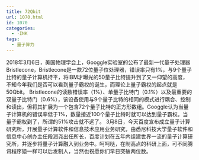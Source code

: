 ```yaml
---
title: 72Qbit
url: 1070.html
id: 1070
categories:
  - ·INK
tags:
  - 量子算力
---
```


2018年3月6日，美国物理学会上，Googgle实验室的公布了最新一代量子处理器Bristlecone，Bristlecone是一款72位量子位处理器，错误率只有1%，与9个量子比特的量子计算机持平，将IBM才曝光的50量子比特提升到了又一仰望的高度，不知今年我们是否可以看到量子霸权的诞生，而理论上量子霸权的起点就是50Qbit。 Bristlecone的读数错误率（1%）、单量子比特门（0.1%）以及最重要的双量子比特门（0.6%），该设备使用与9个量子比特的相同的模式进行耦合、控制和读出，但将其扩展为一个包含72个量子比特的正方形数组。Googgle认为当量子计算机的错误率低于1%，数量接近100个量子比特时就可以达到量子霸权。当量子霸权到了，所谓的51%攻击就不远了。 3月8日，今天百度宣布成立量子计算研究所，开展量子计算软件和信息技术应用业务研究，由悉尼科技大学量子软件和信息中心创办主任段润尧出任所长，百度计划在五年内组建世界一流的量子计算研究所，并逐步将量子计算融入到业务中。呵呵哒，在制高点的科研上面，可不同腾讯程序猿一样可以后发制人，当然也祝愿你们早日突破两位数。